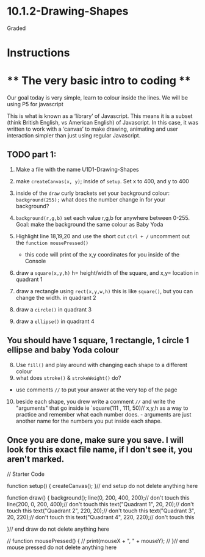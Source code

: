 # 10.1.2-Drawing-Shapes
Graded
# Instructions  

 # ** The very basic intro to coding **

  Our goal today is very simple, learn to colour inside the lines. We will be using P5 for javascript 
  
This is what is known as a ‘library’ of Javascript. This means it is a subset (think British English, vs American English) of Javascript. In this case, it was written to work with a ‘canvas’ to make drawing, animating and user interaction simpler than just using regular Javascript.


  
  ## TODO part 1:
  1. Make a file with the name U1D1-Drawing-Shapes
  2. make `createCanvas(x, y)`; inside of `setup`. Set x to 400, and y to 400
  3. inside of the `draw` curly brackets set your background colour: `background(255);` what does the number change in for your background?
  4.  `background(r,g,b)` set each value r,g,b for anywhere between 0-255. 
        Goal: make the background the same colour as Baby Yoda

  5. Highlight line 18,19,20 and use the short cut `ctrl + /` uncomment out the `function mousePressed()`
        - this code will print of the x,y coordinates for you inside of the Console
  5. draw a `square(x,y,h)` h= height/width of the square, and x,y= location in quadrant 1
  6. draw a rectangle using `rect(x,y,w,h)` this is like `square()`, but you can change the width. in quadrant 2
  7. draw a `circle()` in quadrant 3
  8. draw a `ellipse()` in quadrant 4


## You should have 1 square, 1 rectangle, 1 circle 1 ellipse and baby Yoda colour
  
  8. Use `fill()` and play around with changing each shape to a different colour 
  9. what does `stroke()` & `strokeWeight()` do?
  - use comments `//` to put your answer at the very top of the page
  10. beside each shape, you drew write a comment `//` and write the "arguments" that go inside ie `square(111 , 111, 50)// x,y,h as a way to practice and remember what each number does.
    - arguments are just another name for the numbers you put inside each shape. 

## Once you are done, make sure you save. I will look for this exact file name, if I don't see it, you aren't marked. 

// Starter Code

function setup() {
  createCanvas();
}// end setup do not delete anything here

function draw() {
  background();
  line(0, 200, 400, 200);// don't touch this
  line(200, 0, 200, 400);// don't touch this
  text("Quadrant 1", 20, 20);// don't touch this
  text("Quadrant 2", 220, 20);// don't touch this
  text("Quadrant 3", 20, 220);// don't touch this
  text("Quadrant 4", 220, 220);// don't touch this


  
}// end draw do not delete anything here

// function mousePressed() {
//   print(mouseX + ",   " + mouseY);
// }// end mouse pressed do not delete anything here

